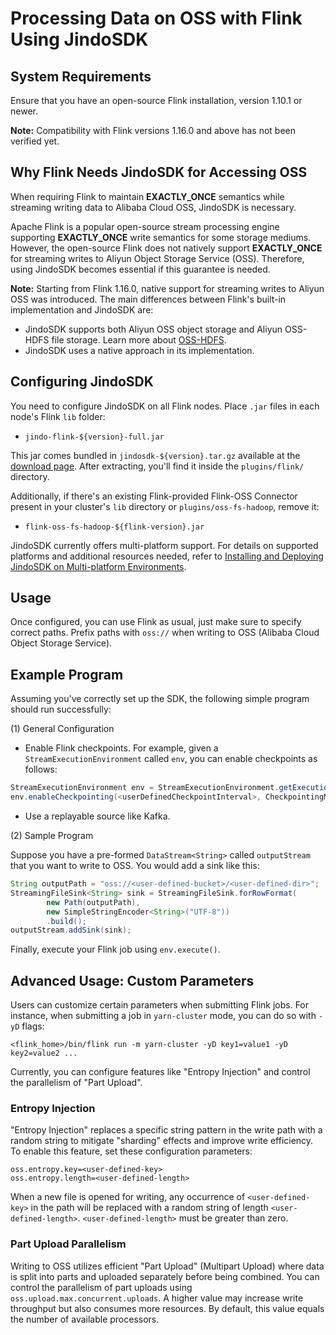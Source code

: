 # Processing Data on OSS with Flink Using JindoSDK

## System Requirements

Ensure that you have an open-source Flink installation, version 1.10.1 or newer.

**Note:** Compatibility with Flink versions 1.16.0 and above has not been verified yet.

## Why Flink Needs JindoSDK for Accessing OSS

When requiring Flink to maintain **EXACTLY_ONCE** semantics while streaming writing data to Alibaba Cloud OSS, JindoSDK is necessary.

Apache Flink is a popular open-source stream processing engine supporting **EXACTLY_ONCE** write semantics for some storage mediums. However, the open-source Flink does not natively support **EXACTLY_ONCE** for streaming writes to Aliyun Object Storage Service (OSS). Therefore, using JindoSDK becomes essential if this guarantee is needed.

**Note:** Starting from Flink 1.16.0, native support for streaming writes to Aliyun OSS was introduced. The main differences between Flink's built-in implementation and JindoSDK are:
- JindoSDK supports both Aliyun OSS object storage and Aliyun OSS-HDFS file storage. Learn more about [OSS-HDFS](https://help.aliyun.com/document_detail/405089.htm).
- JindoSDK uses a native approach in its implementation.

## Configuring JindoSDK

You need to configure JindoSDK on all Flink nodes. Place `.jar` files in each node's Flink `lib` folder:
* `jindo-flink-${version}-full.jar`

This jar comes bundled in `jindosdk-${version}.tar.gz` available at the [download page](../jindosdk_download.md). After extracting, you'll find it inside the `plugins/flink/` directory.

Additionally, if there's an existing Flink-provided Flink-OSS Connector present in your cluster's `lib` directory or `plugins/oss-fs-hadoop`, remove it:
* `flink-oss-fs-hadoop-${flink-version}.jar`

JindoSDK currently offers multi-platform support. For details on supported platforms and additional resources needed, refer to [Installing and Deploying JindoSDK on Multi-platform Environments](../jindosdk_deployment_multi_platform.md).

## Usage

Once configured, you can use Flink as usual, just make sure to specify correct paths. Prefix paths with `oss://` when writing to OSS (Alibaba Cloud Object Storage Service).

## Example Program

Assuming you've correctly set up the SDK, the following simple program should run successfully:

(1) General Configuration

* Enable Flink checkpoints. For example, given a `StreamExecutionEnvironment` called `env`, you can enable checkpoints as follows:
```java
StreamExecutionEnvironment env = StreamExecutionEnvironment.getExecutionEnvironment();
env.enableCheckpointing(<userDefinedCheckpointInterval>, CheckpointingMode.EXACTLY_ONCE);
```
* Use a replayable source like Kafka.

(2) Sample Program

Suppose you have a pre-formed `DataStream<String>` called `outputStream` that you want to write to OSS. You would add a sink like this:
```java
String outputPath = "oss://<user-defined-bucket>/<user-defined-dir>";
StreamingFileSink<String> sink = StreamingFileSink.forRowFormat(
        new Path(outputPath),
        new SimpleStringEncoder<String>("UTF-8"))
        .build();
outputStream.addSink(sink);
```
Finally, execute your Flink job using `env.execute()`.

## Advanced Usage: Custom Parameters

Users can customize certain parameters when submitting Flink jobs. For instance, when submitting a job in `yarn-cluster` mode, you can do so with `-yD` flags:
```
<flink_home>/bin/flink run -m yarn-cluster -yD key1=value1 -yD key2=value2 ...
```

Currently, you can configure features like "Entropy Injection" and control the parallelism of "Part Upload".

### Entropy Injection

"Entropy Injection" replaces a specific string pattern in the write path with a random string to mitigate "sharding" effects and improve write efficiency. To enable this feature, set these configuration parameters:
```
oss.entropy.key=<user-defined-key>
oss.entropy.length=<user-defined-length>
```
When a new file is opened for writing, any occurrence of `<user-defined-key>` in the path will be replaced with a random string of length `<user-defined-length>`. `<user-defined-length>` must be greater than zero.

### Part Upload Parallelism

Writing to OSS utilizes efficient "Part Upload" (Multipart Upload) where data is split into parts and uploaded separately before being combined. You can control the parallelism of part uploads using `oss.upload.max.concurrent.uploads`. A higher value may increase write throughput but also consumes more resources. By default, this value equals the number of available processors.